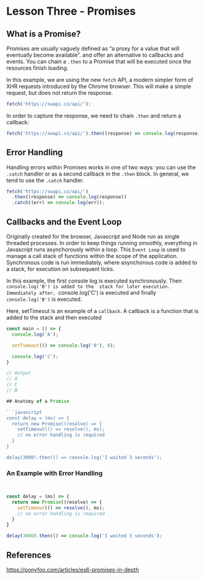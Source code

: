 # Lesson Three - Promises

## What is a Promise?

Promises are usually vaguely defined as “a proxy for a value that will eventually become available”.
and offer an alternative to callbacks and events. You can chain a `.then` to a Promise that will 
be executed once the resources finish loading.

In this example, we are using the new `fetch` API, a modern simpler form of XHR requests introduced by 
the Chrome browser. This will make a simple request, but does not return the response. 

```javascript
fetch('https://swapi.co/api/');
```

In order to capture the response, we need to chain `.then` and return a callback:

```javascript
fetch('https://swapi.co/api/').then((response) => console.log(response));
```

## Error Handling

Handling errors within Promises works in one of two ways: you can use the `.catch` handler or as a second callback
in the `.then` block. In general, we tend to use the `.catch` handler. 

```javascript
fetch('https://swapi.co/api/')
  .then((response) => console.log(response))
  .catch((err) => console.log(err));
```

## Callbacks and the Event Loop

Originally created for the browser, Javascript and Node run as single threaded processes. In order to 
keep things running smoothly, everything in Javascript runs asynchorously within a loop. This `Event Loop` 
is used to manage a call stack of functions within the scope of the application. Synchronous code is run 
immediately, where asynchorous code is added to a stack, for execution on subsequent ticks.

In this example, the first console log is executed synchronously. Then `console.log('B') is added to the 
stack for later execution. Immediately after, `console.log('C') is executed and finally `console.log('B')`
is executed.

Here, setTimeout is an example of a `callback`. A callback is a function that is added to the stack and then 
executed 

```javascript
const main = () => {
  console.log('A');

  setTimeout(() => console.log('B'), 0);

  console.log('C');
}

// Output
// A
// C
// B

## Anatomy of a Promise

```javascript
const delay = (ms) => {
  return new Promise((resolve) => {
    setTimeout(() => resolve(), ms);
    // no error handling is required
  }
}

delay(3000).then(() => console.log('I waited 3 seconds');
```

### An Example with Error Handling

```javascript


const delay = (ms) => {
  return new Promise((resolve) => {
    setTimeout(() => resolve(), ms);
    // no error handling is required
  }
}

delay(3000).then(() => console.log('I waited 3 seconds');
```

## References
https://ponyfoo.com/articles/es6-promises-in-depth

